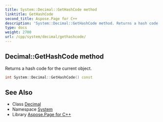 ```yaml
---
title: System::Decimal::GetHashCode method
linktitle: GetHashCode
second_title: Aspose.Page for C++
description: 'System::Decimal::GetHashCode method. Returns a hash code for the current object in C++.'
type: docs
weight: 2700
url: /cpp/system/decimal/gethashcode/
---
```

## Decimal::GetHashCode method


Returns a hash code for the current object.

```cpp
int System::Decimal::GetHashCode() const
```

## See Also

* Class [Decimal](../)
* Namespace [System](../../)
* Library [Aspose.Page for C++](../../../)
